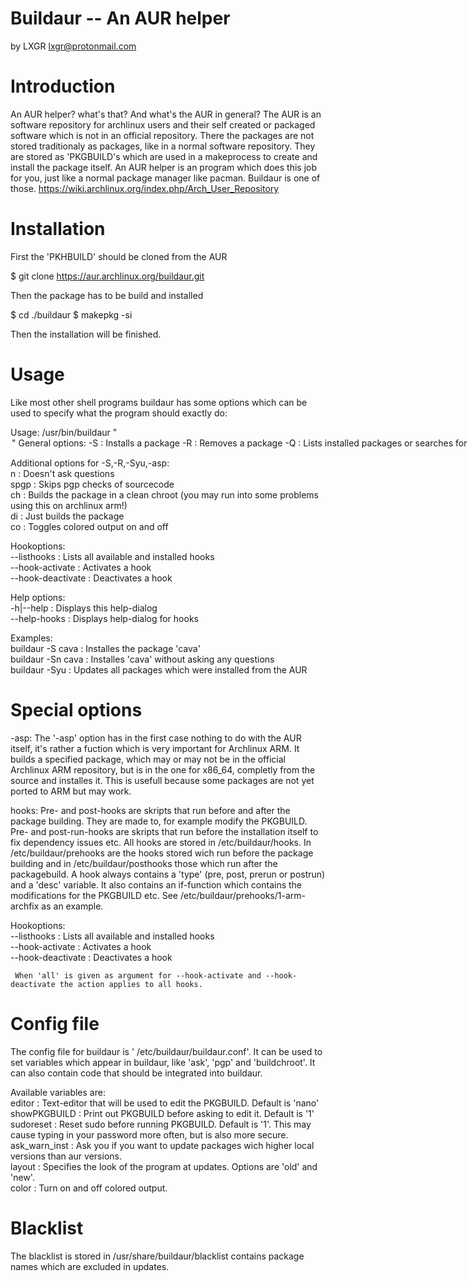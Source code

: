 # Buildaur -- An AUR helper
by LXGR <lxgr@protonmail.com>

# Introduction

An AUR helper? what's that? And what's the AUR in general?
The AUR is an software repository for archlinux users and their self created or packaged software which is not in an official repository. There the packages are not stored traditionaly as packages, like in a normal software repository. They are stored as 'PKGBUILD's which are used in a makeprocess to create and install the package itself.
An AUR helper is an program which does this job for you, just like a normal package manager like pacman.
Buildaur is one of those.
https://wiki.archlinux.org/index.php/Arch_User_Repository

# Installation

First the 'PKHBUILD' should be cloned from the AUR

$ git clone https://aur.archlinux.org/buildaur.git

Then the package has to be build and installed

$ cd ./buildaur
$ makepkg -si

Then the installation will be finished.

# Usage

Like most other shell programs buildaur has some options which can be used to specify what the program should exactly do:

Usage: /usr/bin/buildaur "<option> <string>"<br>
   General options:<br>
      -S                : Installs a package<br>
      -R                : Removes a package<br>
      -Q                : Lists installed packages or searches for ones in the AUR<br>
      -Qs               : Search the AUR<br>
      -Syu              : Updates all AUR packages<br>
      -url              : Installs a package from a given git-repository<br>
      -asp              : Builds a package from source using asp (usefull for archlinux arm)<br>
      --clear           : Cleanes build dir<br>
      -v|--version      : Displays the version of this program<br>
      -l|--license      : Displays the license of this program<br>
      --make-chroot     : Creates a chroot dir which can be used for building packages<br>

   Additional options for -S,-R,-Syu,-asp:<br>
      n                 : Doesn't ask questions<br>
      spgp              : Skips pgp checks of sourcecode<br>
      ch                : Builds the package in a clean chroot (you may run into some problems using this on archlinux arm!)<br>
      di                : Just builds the package<br>
      co                : Toggles colored output on and off<br>

   Hookoptions:<br>
      --listhooks       : Lists all available and installed hooks<br>
      --hook-activate   : Activates a hook<br>
      --hook-deactivate : Deactivates a hook<br>

   Help options:<br>
      -h|--help         : Displays this help-dialog<br>
      --help-hooks      : Displays help-dialog for hooks<br>

Examples:<br>
    buildaur -S cava    : Installes the package 'cava'<br>
    buildaur -Sn cava   : Installes 'cava' without asking any questions<br>
    buildaur -Syu       : Updates all packages which were installed from the AUR<br>

# Special options

-asp:
  The '-asp' option has in the first case nothing to do with the AUR itself, it's rather a fuction which is very important for Archlinux ARM.
  It builds a specified package, which may or may not be in the official Archlinux ARM repository, but is in the one for x86_64, completly from the source and installes it. This is usefull because some packages are not yet ported to ARM but may work.

hooks:
  Pre- and post-hooks are skripts that run before and after the package building.
  They are made to, for example modify the PKGBUILD.
  Pre- and post-run-hooks are skripts that run before the installation itself to fix dependency issues etc.
  All hooks are stored in /etc/buildaur/hooks.
  In /etc/buildaur/prehooks are the hooks stored wich run before the package building
  and in /etc/buildaur/posthooks those which run after the packagebuild.
  A hook always contains a 'type' (pre, post, prerun or postrun) and a 'desc' variable.
  It also contains an if-function which contains the modifications for the PKGBUILD etc.
  See /etc/buildaur/prehooks/1-arm-archfix as an example.

  Hookoptions:<br>
     --listhooks       : Lists all available and installed hooks<br>
     --hook-activate   : Activates a hook<br>
     --hook-deactivate : Deactivates a hook<br>

     When 'all' is given as argument for --hook-activate and --hook-deactivate the action applies to all hooks.

# Config file

The config file for buildaur is ' /etc/buildaur/buildaur.conf'. It can be used to set variables which appear in buildaur, like 'ask', 'pgp' and 'buildchroot'. It can also contain code that should be integrated into buildaur.

Available variables are:<br>
editor : Text-editor that will be used to edit the PKGBUILD. Default is 'nano'<br>
showPKGBUILD : Print out PKGBUILD before asking to edit it. Default is '1'<br>
sudoreset : Reset sudo before running PKGBUILD. Default is '1'. This may cause typing in your password more often, but is also more secure.<br>
ask_warn_inst : Ask you if you want to update packages wich higher local versions than aur versions.<br>
layout : Specifies the look of the program at updates. Options are 'old' and 'new'.<br>
color : Turn on and off colored output.<br>

# Blacklist

The blacklist is stored in /usr/share/buildaur/blacklist contains package names which are excluded in updates.

